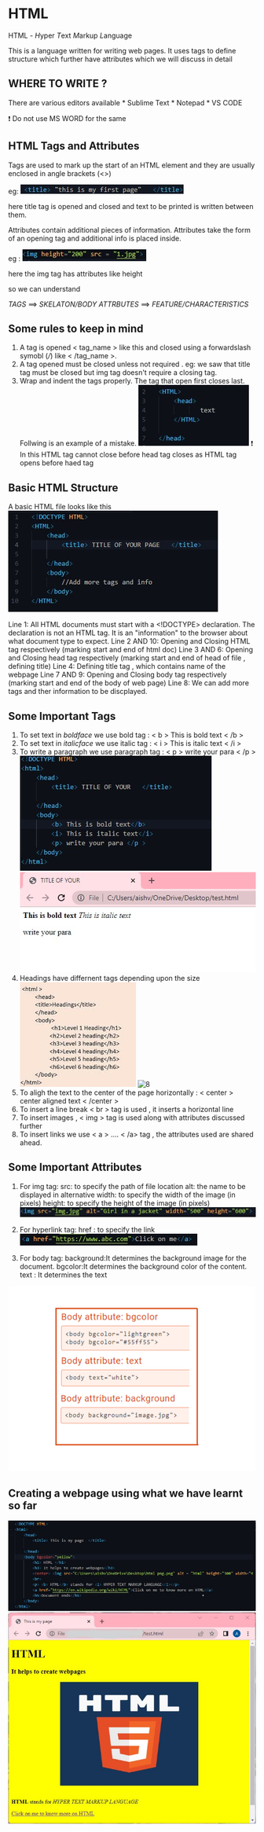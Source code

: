 # HTML 

HTML - *H*yper *T*ext *M*arkup *L*anguage

This is a language written for writing web pages. It uses tags to define structure which further have attributes which we will discuss in detail

## WHERE TO WRITE ?
 
 There are various editors available
    * Sublime Text
    * Notepad
    * VS CODE

:exclamation: Do not use MS WORD for the same

## HTML Tags and Attributes

Tags are used to mark up the start of an HTML element and they are usually enclosed in angle brackets (<>)

eg: ![1](1.jpg)

here title tag is opened and closed and text to be printed is written between them.

Attributes contain additional pieces of information. Attributes take the form of an opening tag and additional info is placed inside.

eg : ![2](atrribute.jpg)

here the img tag has attributes like height

so we can understand 

*TAGS* ==> _SKELATON/BODY_
*ATTRBUTES* ==> _FEATURE/CHARACTERISTICS_


## Some rules to keep in mind

1. A tag is opened < tag_name > like this and closed using a forwardslash symobl (*/*) like < /tag_name >.
2. A tag opened must be closed unless not required . eg: we saw that title tag must be closed but img tag doesn't require a closing tag.
3. Wrap and indent the tags properly. The tag that open first closes last. Follwing is an example of a mistake.
![3](wrong1.jpg)
:exclamation: In this HTML tag cannot close before head tag closes as HTML tag opens before haed tag

## Basic HTML Structure

A basic HTML file looks like this
![4](struct.jpg)

Line 1: All HTML documents must start with a <!DOCTYPE> declaration.
The declaration is not an HTML tag. It is an "information" to the browser about what document type to expect.
Line 2 AND 10: Opening and Closing HTML tag respectively (marking start and end of html doc)
Line 3 AND 6:  Opening and Closing head tag respectively (marking start and end of head of file , defining title)
Line 4: Defining title tag , which contains name of the webpage
Line 7 AND 9:  Opening and Closing body tag respectively (marking start and end of the body of web page)
Line 8: We can add more tags and ther information to be discplayed.

## Some Important Tags 

1. To set text in *boldface* we use bold tag : < b > This is bold text < /b >
2. To set text in _italicface_ we use italic tag : < i > This is italic text < /i >
3. To write a paragraph we use paragraph tag : < p > write your para < /p >
![5](cmd1.jpg)
![6](out1.jpg)
4. Headings have differnent tags depending upon the size 
![7](cmd2.jpg)
![8](out2.jpg)
5. To aligh the text to the center of the page horizontally : < center > center aligned text < /center >
6. To insert a line break < br > tag is used , it inserts a horizontal line
7. To insert images , < img > tag is used along with attributes discussed further
8. To insert links we use < a > .... < /a> tag , the attributes used are shared ahead.

## Some Important Attributes

1. For img tag:
    src: to specify the path of file location
    alt: the name to be displayed in alternative
    width: to specify the width of the image (in pixels)
    height: to specify the height of the image (in pixels)
![9](imgTag.jpg)

2. For hyperlink tag:
    href : to specify the link 
![10](aTag.jpg)

3. For body tag:
    background:It determines the background image for the document.
    bgcolor:It determines the background color of the content.
    text : It determines the text

![11](bodyTag.png)

## Creating a webpage using what we have learnt so far

![12](code.jpg)
![13](out3.jpg)
 














